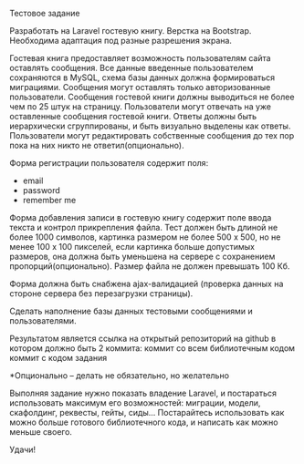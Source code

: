 Тестовое задание

Разработать на Laravel гостевую книгу. Верстка на Bootstrap. Необходима адаптация под разные разрешения экрана. 

Гостевая книга предоставляет возможность пользователям сайта оставлять сообщения. Все данные введенные пользователем сохраняются в MySQL, схема базы данных должна формироваться миграциями. Сообщения могут оставлять только авторизованные пользователи. Сообщения гостевой книги должны выводиться не более чем по 25 штук на страницу. Пользователи могут отвечать на уже оставленные сообщения гостевой книги. Ответы должны быть иерархически сгруппированы, и быть визуально выделены как ответы. Пользователи могут редактировать собственные сообщения до тех пор пока на них никто не ответил(опционально). 

Форма регистрации пользователя содержит поля:
- email
- password
- remember me

Форма добавления записи в гостевую книгу содержит поле ввода текста и контрол прикрепления файла.
Тест должен быть длиной не более 1000 символов, картинка размером не более 500 х 500, но не менее 100 х 100 пикселей, если картинка больше допустимых размеров, она должна быть уменьшена на сервере с сохранением пропорций(опционально). Размер файла не должен превышать 100 Кб.

Форма должна быть снабжена ajax-валидацией (проверка данных на стороне сервера без перезагрузки страницы).

Сделать наполнение базы данных тестовыми сообщениями и пользователями. 

Результатом является ссылка на открытый репозиторий на github в котором должно быть 2 коммита: 
коммит со всем библиотечным кодом
коммит с кодом задания

*Опционально – делать не обязательно, но желательно

Выполняя задание нужно показать владение Laravel, и постараться использовать максимум его возможностей: миграции, модели, скафолдинг, реквесты, гейты, сиды… 
Постарайтесь использовать как можно больше готового библиотечного кода, и написать как можно меньше своего.

Удачи!
